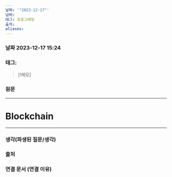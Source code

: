 ```yaml
---
날짜: '"2023-12-17"'
넘버: 
태그: 프로그래밍
출처: 
aliases:
---
```

### 날짜  2023-12-17 15:24

### 태그:

>[!메모]
>

### 원문
---
# Blockchain



---
### 생각(파생된 질문/생각)

### 출처

### 연결 문서 (연결 이유)
